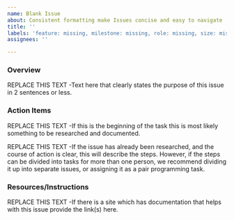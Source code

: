```yaml
---
name: Blank Issue
about: Consistent formatting make Issues concise and easy to navigate
title: ''
labels: 'feature: missing, milestone: missing, role: missing, size: missing'
assignees: ''

---
```


### Overview
REPLACE THIS TEXT -Text here that clearly states the purpose of this issue in 2 sentences or less.

### Action Items
REPLACE THIS TEXT -If this is the beginning of the task this is most likely something to be researched and documented.

REPLACE THIS TEXT -If the issue has already been researched, and the course of action is clear, this will describe the steps.  However, if the steps can be divided into tasks for more than one person, we recommend dividing it up into separate issues, or assigning it as a pair programming task.

### Resources/Instructions
REPLACE THIS TEXT -If there is a site which has documentation that helps with this issue provide the link(s) here.
